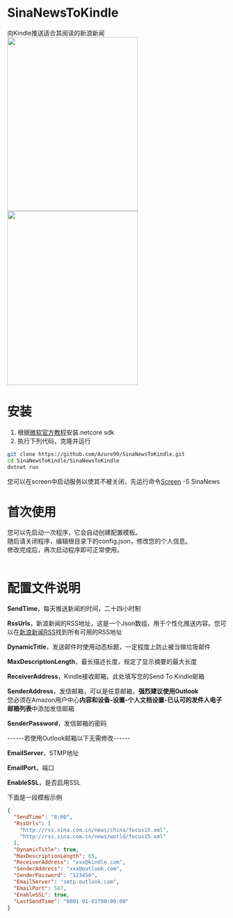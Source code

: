# SinaNewsToKindle
向Kindle推送适合其阅读的新浪新闻<br/>
<img height="400" width="300" src="https://raw.githubusercontent.com/Azure99/SinaNewsToKindle/master/Images/screenshot1.png" />
<img height="400" width="300" src="https://raw.githubusercontent.com/Azure99/SinaNewsToKindle/master/Images/screenshot2.png" />

# 安装
1. 根据[微软官方教程](https://www.microsoft.com/net/learn/get-started-with-dotnet-tutorial)安装.netcore sdk<br/>
2. 执行下列代码，克隆并运行
```Bash
git clone https://github.com/Azure99/SinaNewsToKindle.git
cd SinaNewsToKindle/SinaNewsToKindle
dotnet run
```
您可以在screen中启动服务以使其不被关闭，先运行命令[Screen](http://man.linuxde.net/screen) -S SinaNews

# 首次使用
您可以先启动一次程序，它会自动创建配置模板。<br/>
随后请关闭程序，编辑根目录下的config.json，修改您的个人信息。<br/>
修改完成后，再次启动程序即可正常使用。<br/>
<br/>

# 配置文件说明
<b>SendTime</b>，每天推送新闻的时间，二十四小时制<br/>

<b>RssUrls</b>，新浪新闻的RSS地址，这是一个Json数组，用于个性化推送内容。您可以在[新浪新闻RSS](http://rss.sina.com.cn/news/)找到所有可用的RSS地址<br/>

<b>DynamicTitle</b>，发送邮件时使用动态标题，一定程度上防止被当做垃圾邮件<br/>

<b>MaxDescriptionLength</b>，最长描述长度，规定了显示摘要的最大长度<br/>

<b>ReceiverAddress</b>，Kindle接收邮箱，此处填写您的Send To Kindle邮箱<br/>

<b>SenderAddress</b>，发信邮箱，可以是任意邮箱，<b>强烈建议使用Outlook</b><br/>
您必须在Amazon用户中心<b>内容和设备-设置-个人文档设置-已认可的发件人电子邮箱列表</b>中添加发信邮箱<br/>

<b>SenderPassword</b>，发信邮箱的密码<br/>

------若使用Outlook邮箱以下无需修改------<br/>

<b>EmailServer</b>，STMP地址<br/>

<b>EmailPort</b>，端口<br/>

<b>EnableSSL</b>，是否启用SSL<br/>

下面是一段模板示例
```Json
{
  "SendTime": "8:00",
  "RssUrls": [
    "http://rss.sina.com.cn/news/china/focus15.xml",
    "http://rss.sina.com.cn/news/world/focus15.xml"
  ],
  "DynamicTitle": true,
  "MaxDescriptionLength": 65,
  "ReceiverAddress": "xxx@kindle.com",
  "SenderAddress": "xxx@outlook.com",
  "SenderPassword": "123456",
  "EmailServer": "smtp.outlook.com",
  "EmailPort": 587,
  "EnableSSL": true,
  "LastSendTime": "0001-01-01T00:00:00"
}
```
